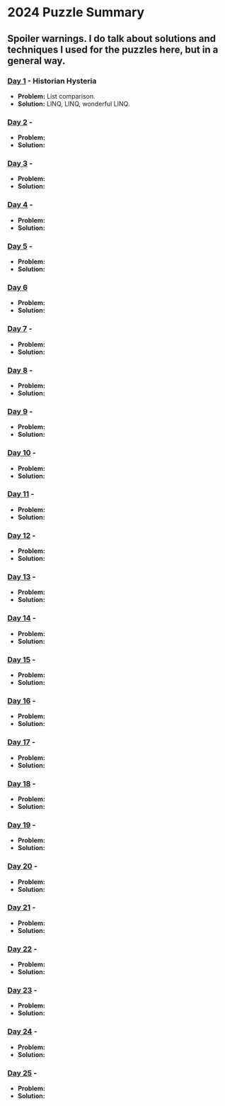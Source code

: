 # 2024 Puzzle Summary 
## Spoiler warnings. I do talk about solutions and techniques I used for the puzzles here, but in a general way.

### [Day 1](Day%2001) - Historian Hysteria
- **Problem:** List comparison.
- **Solution:** LINQ, LINQ, wonderful LINQ. 

### [Day 2](Day%2002) - 
- **Problem:** 
- **Solution:** 

### [Day 3](Day%2003) - 
- **Problem:** 
- **Solution:** 

### [Day 4](Day%2004) - 
- **Problem:**  
- **Solution:** 

### [Day 5](Day%2005) - 
- **Problem:** 
- **Solution:** 

### [Day 6](Day%2006) 
- **Problem:** 
- **Solution:** 

### [Day 7](Day%2007) - 
- **Problem:** 
- **Solution:** 

### [Day 8](Day%2008) - 
- **Problem:** 
- **Solution:** 

### [Day 9](Day%2009) - 
- **Problem:** 
- **Solution:** 

### [Day 10](Day%2010) - 
- **Problem:** 
- **Solution:** 

### [Day 11](Day%2011) - 
- **Problem:** 
- **Solution:** 

### [Day 12](Day%2012) - 
- **Problem:** 
- **Solution:** 

### [Day 13](Day%2013) - 
- **Problem:** 
- **Solution:** 

### [Day 14](Day%2014) - 
- **Problem:** 
- **Solution:** 

### [Day 15](Day%2015) - 
- **Problem:** 
- **Solution:** 

### [Day 16](Day%2016) - 
- **Problem:** 
- **Solution:** 

### [Day 17](Day%2017) - 
- **Problem:** 
- **Solution:** 

### [Day 18](Day%2018) - 
- **Problem:** 
- **Solution:** 

### [Day 19](Day%2019) - 
- **Problem:** 
- **Solution:** 

### [Day 20](Day%2020) - 
- **Problem:** 
- **Solution:** 

### [Day 21](Day%2021) - 
- **Problem:** 
- **Solution:** 

### [Day 22](Day%2022) - 
- **Problem:** 
- **Solution:** 

### [Day 23](Day%2023) - 
- **Problem:** 
- **Solution:** 

### [Day 24](Day%2024) - 
- **Problem:** 
- **Solution:** 

### [Day 25](Day%2025) - 
- **Problem:** 
- **Solution:** 
